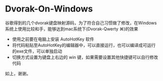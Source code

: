 # Dvorak-On-Windows
谷歌得到的几个dvorak键盘映射源码，为了符合自己习惯做了修改，在Windows系统上使用比较和手，能够达到mac系统下(Dvorak-Qwerty ⌘)的效果

- 使用之前要在电脑上安装 AutoHotKey 软件
- 将代码粘贴至AutoHotKey的编辑器中，可以直接运行，也可以编译成可运行的exe文件，可以单独启动
- 切换方式设置为键盘上右边的 win 键，如果需要设置其他快捷键可以自行修改代码

如上，谢谢。
